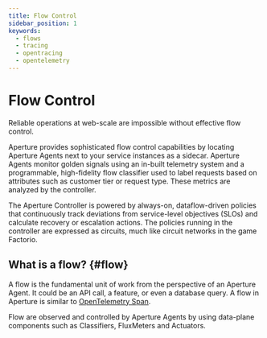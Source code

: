 ```yaml
---
title: Flow Control
sidebar_position: 1
keywords:
  - flows
  - tracing
  - opentracing
  - opentelemetry
---
```


# Flow Control

Reliable operations at web-scale are impossible without effective flow control.

Aperture provides sophisticated flow control capabilities by locating Aperture
Agents next to your service instances as a sidecar. Aperture Agents monitor
golden signals using an in-built telemetry system and a programmable,
high-fidelity flow classifier used to label requests based on attributes such as
customer tier or request type. These metrics are analyzed by the controller.

The Aperture Controller is powered by always-on, dataflow-driven policies that
continuously track deviations from service-level objectives (SLOs) and calculate
recovery or escalation actions. The policies running in the controller are
expressed as circuits, much like circuit networks in the game Factorio.

## What is a flow? {#flow}

A flow is the fundamental unit of work from the perspective of an Aperture
Agent. It could be an API call, a feature, or even a database query. A flow in
Aperture is similar to
[OpenTelemetry Span](https://opentelemetry.io/docs/reference/specification/trace/api/#span).

Flow are observed and controlled by Aperture Agents by using data-plane
components such as Classifiers, FluxMeters and Actuators.
